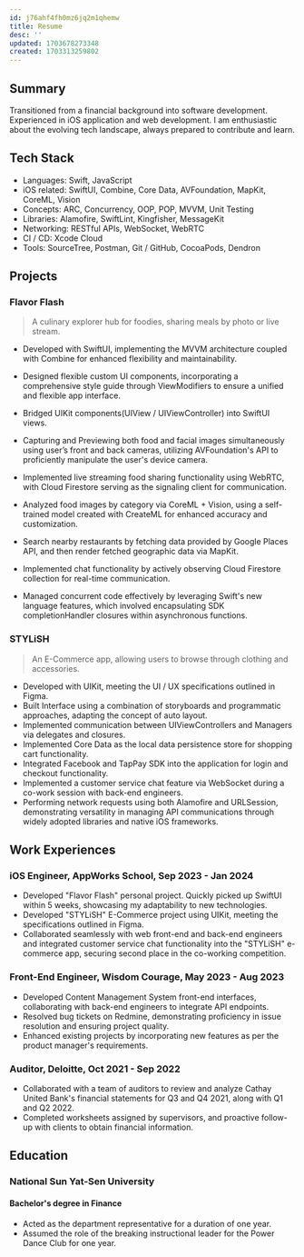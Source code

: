 ```yaml
---
id: j76ahf4fh0mz6jq2m1qhemw
title: Resume
desc: ''
updated: 1703678273348
created: 1703313259802
---
```


## **Summary**

Transitioned from a financial background into software development.
Experienced in iOS application and web development.
I am enthusiastic about the evolving tech landscape, always prepared to contribute and learn.

## **Tech Stack**

- Languages: Swift, JavaScript
- iOS related: SwiftUI, Combine, Core Data, AVFoundation, MapKit, CoreML, Vision
- Concepts: ARC, Concurrency, OOP, POP, MVVM, Unit Testing
- Libraries: Alamofire, SwiftLint, Kingfisher, MessageKit
- Networking: RESTful APIs, WebSocket, WebRTC
- CI / CD: Xcode Cloud
- Tools: SourceTree, Postman, Git / GitHub, CocoaPods, Dendron

## **Projects**

### Flavor Flash

> A culinary explorer hub for foodies, sharing meals by photo or live stream.

- Developed with SwiftUI, implementing the MVVM architecture coupled with Combine for enhanced flexibility and maintainability.

- Designed flexible custom UI components, incorporating a comprehensive style guide through ViewModifiers to ensure a unified and flexible app interface.
- Bridged UIKit components(UIView / UIViewController) into SwiftUI views.
- Capturing and Previewing both food and facial images simultaneously using user’s front and back cameras, utilizing AVFoundation's API to proficiently manipulate the user's device camera.
- Implemented live streaming food sharing functionality using WebRTC, with Cloud Firestore serving as the signaling client for communication.
- Analyzed food images by category via CoreML + Vision, using a self-trained model created with CreateML for enhanced accuracy and customization.
- Search nearby restaurants by fetching data provided by Google Places API, and then render fetched geographic data via MapKit.
- Implemented chat functionality by actively observing Cloud Firestore collection for real-time communication.
- Managed concurrent code effectively by leveraging Swift's new language features, which involved encapsulating SDK completionHandler closures within asynchronous functions.

### STYLiSH

> An E-Commerce app, allowing users to browse through clothing and accessories.

- Developed with UIKit, meeting the UI / UX specifications outlined in Figma.
- Built Interface using a combination of storyboards and programmatic approaches, adapting the concept of auto layout.
- Implemented communication between UIViewControllers and Managers via delegates and closures.
- Implemented Core Data as the local data persistence store for shopping cart functionality.
- Integrated Facebook and TapPay SDK into the application for login and checkout functionality.
- Implemented a customer service chat feature via WebSocket during a co-work session with back-end engineers.
- Performing network requests using both Alamofire and URLSession, demonstrating versatility in managing API communications through widely adopted libraries and native iOS frameworks.

## **Work Experiences**

### iOS Engineer, AppWorks School, Sep 2023 - Jan 2024

- Developed "Flavor Flash" personal project. Quickly picked up SwiftUI within 5 weeks, showcasing my adaptability to new technologies.
- Developed "STYLiSH" E-Commerce project using UIKit, meeting the specifications outlined in Figma.
- Collaborated seamlessly with web front-end and back-end engineers and integrated customer service chat functionality into the "STYLiSH" e-commerce app, securing second place in the co-working competition.

### Front-End Engineer, Wisdom Courage, May 2023 - Aug 2023

- Developed Content Management System front-end interfaces, collaborating with back-end engineers to integrate API endpoints.
- Resolved bug tickets on Redmine, demonstrating proficiency in issue resolution and ensuring project quality.
- Enhanced existing projects by incorporating new features as per the product manager's requirements.

### Auditor, Deloitte, Oct 2021 - Sep 2022

- Collaborated with a team of auditors to review and analyze Cathay United Bank's financial statements for Q3 and Q4 2021, along with Q1 and Q2 2022.
- Completed worksheets assigned by supervisors, and proactive follow-up with clients to obtain financial information.

## **Education**

### National Sun Yat-Sen University

#### Bachelor's degree in Finance

- Acted as the department representative for a duration of one year.
- Assumed the role of the breaking instructional leader for the Power Dance Club for one year.
